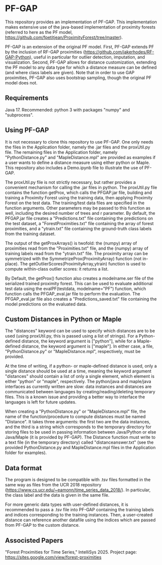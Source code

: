 # PF-GAP

This repository provides an implementation of PF-GAP. This implementation makes extensive use of the java-based implementation of proximity forests (referred to here as the PF model, https://github.com/fpetitjean/ProximityForest/tree/master).

PF-GAP is an extension of the original PF model. First, PF-GAP extends PF by the inclusion of RF-GAP proximities (https://github.com/jakerhodes/RF-GAP-Python), useful in particular for outlier detection, imputation, and visualization. Second, PF-GAP allows for distance customization, extending the PF model to any data type for which a distance measure can be defined (and where class labels are given). Note that in order to use GAP proximities, PF-GAP also uses bootstrap sampling, though the original PF model does not.

## Requirements

Java 17. Recommended: python 3 with packages "numpy" and "subprocess".

## Using PF-GAP

It is not necessary to clone this repository to use PF-GAP. One only needs the files in the Application folder, namely the .jar files and the proxUtil.py file. The remaining files in the Application folder, namely "PythonDistance.py" and "MapleDistance.mpl" are provided as examples if a user wants to define a distance measure using either python or Maple. This repository also includes a Demo.ipynb file to illustrate the use of PF-GAP.

The proxUtil.py file is not strictly necessary, but rather provides a convenient mechanism for calling the .jar files in python. The proxUtil.py file contains the function getProx, which calls the PFGAP.jar file, building and training a Proximity Forest using the training data, then applying Proximity Forest on the test data. The training/test data files are specified in the function arguments. Other parameters may be passed to this function as well, including the desired number of trees and r parameter. By default, the PFGAP.jar file creates a "Predictions.txt" file containing the predictions on the test dataset, a "ForestProximities.txt" file containing the array of forest proximities, and a "ytrain.txt" file containing the ground-truth class labels from the training dataset.

The output of the getProxArrays() is twofold: the (numpy) array of proximities read from the "Proximities.txt" file, and the (numpy) array of training labels read from the "ytrain.txt" file. The proximity array can be symmetrized with the SymmetrizeProx(ProximityArray) function (not in-place). The getOutlierScores(ProximityArray,ytrain) function is used to compute within-class outlier scores: it returns a list.

By Default, the getProx() function also creates a modelname.ser file of the serialized trained proximity forest. This can be used to evaluate additional test data using the evalPF(testdata, modelname="PF") function, which function calls the PFGAP_eval.jar file to perform the evaluation. The PFGAP_eval.jar file also creates a "Predictions_saved.txt" file containing the model predictions on the evaluated data.

## Custom Distances in Python or Maple

The "distances" keyword can be used to specify which distances are to be used (using proxUtil.py, this is passed using a list of strings). For a Python-defined distance, the keyword argument is ["python"], while for a Maple-defined distance, the keyword argument is ["maple"]. In either case, a file, "PythonDistance.py" or "MapleDistance.mpl", respectively, must be provided.

At the time of writing, if a python- or maple-defined distance is used, only a single distance should be used at a time, meaning the keyword argument "distances" should contain a list of only a single element, which element is either "python" or "maple", respectively. The python/java and maple/java interfaces as currently written are slow: data instances and distances are communicated between languages by creating/reading/deleting temporary files. This is a known issue and providing a better way to interface the languages is left for future updates.

When creating a "PythonDistance.py" or "MapleDistance.mpl" file, the name of the function/procedure to compute distances must be named "Distance". It takes three arguments: the first two are the data instances, and the third is a string which corresponds to the temporary directory for storing files to be used in passing information between Java/Python or else Java/Maple (it is provided by PF-GAP). The Distance function must write to a text file (in the temporary directory) called "distanceanswer.txt" (see the provided PythonDistance.py and MapleDistance.mpl files in the Application folder for examples).

## Data format

The program is designed to be compatible with .tsv files formatted in the same way as files from the UCR 2018 repository (https://www.cs.ucr.edu/~eamonn/time_series_data_2018/). In particular, the class label and the data is given in the same file.

For more generic data types with user-defined distances, it is recommended to pass a .tsv file into PF-GAP containing the training labels and indices corresponding to the training instances. Then, a user-created distance can reference another datafile using the indices which are passed from PF-GAP to the custom distance.

## Associsted Papers

"Forest Proximities for Time Series," IntelliSys 2025. Project page: https://sites.google.com/view/forest-proximities